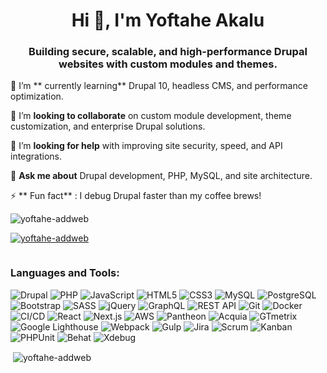 <h1 align="center">Hi 👋, I'm Yoftahe Akalu </h1>
<h3 align="center">Building secure, scalable, and high-performance Drupal websites with custom modules and themes.</h3>

🌱 I’m  ** currently learning**  Drupal 10, headless CMS, and performance optimization.

👯 I’m **looking to collaborate** on custom module development, theme customization, and enterprise Drupal solutions.

🤝 I’m **looking for help** with improving site security, speed, and API integrations.

💬 **Ask me about** Drupal development, PHP, MySQL, and site architecture.

⚡ ** Fun fact** : I debug Drupal faster than my coffee brews!

<p align="left"> <img src="https://komarev.com/ghpvc/?username=yoftahe-addweb&label=Profile%20views&color=0e75b6&style=flat" alt="yoftahe-addweb" /> </p>

<p align="left"> <a href="https://github.com/ryo-ma/github-profile-trophy"><img src="https://github-profile-trophy.vercel.app/?username=yoftahe-addweb" alt="yoftahe-addweb" /></a> </p>

<p align="left"> <a href="https://twitter.com/" target="blank"><img src="https://img.shields.io/twitter/follow/?logo=twitter&style=for-the-badge" alt="" /></a> </p>

<h3 align="left">Languages and Tools:</h3>

![Drupal](https://img.shields.io/badge/Drupal-0678BE?style=for-the-badge&logo=drupal&logoColor=white) ![PHP](https://img.shields.io/badge/PHP-777BB4?style=for-the-badge&logo=php&logoColor=white) ![JavaScript](https://img.shields.io/badge/JavaScript-F7DF1E?style=for-the-badge&logo=javascript&logoColor=black) ![HTML5](https://img.shields.io/badge/HTML5-E34F26?style=for-the-badge&logo=html5&logoColor=white) ![CSS3](https://img.shields.io/badge/CSS3-1572B6?style=for-the-badge&logo=css3&logoColor=white) ![MySQL](https://img.shields.io/badge/MySQL-4479A1?style=for-the-badge&logo=mysql&logoColor=white) ![PostgreSQL](https://img.shields.io/badge/PostgreSQL-336791?style=for-the-badge&logo=postgresql&logoColor=white) ![Bootstrap](https://img.shields.io/badge/Bootstrap-7952B3?style=for-the-badge&logo=bootstrap&logoColor=white) ![SASS](https://img.shields.io/badge/SASS-CC6699?style=for-the-badge&logo=sass&logoColor=white) ![jQuery](https://img.shields.io/badge/jQuery-0769AD?style=for-the-badge&logo=jquery&logoColor=white) ![GraphQL](https://img.shields.io/badge/GraphQL-E10098?style=for-the-badge&logo=graphql&logoColor=white) ![REST API](https://img.shields.io/badge/REST_API-02569B?style=for-the-badge&logo=api&logoColor=white) ![Git](https://img.shields.io/badge/Git-F05032?style=for-the-badge&logo=git&logoColor=white) ![Docker](https://img.shields.io/badge/Docker-2496ED?style=for-the-badge&logo=docker&logoColor=white) ![CI/CD](https://img.shields.io/badge/CI%2FCD-61DAFB?style=for-the-badge&logo=githubactions&logoColor=black) ![React](https://img.shields.io/badge/React-61DAFB?style=for-the-badge&logo=react&logoColor=black) ![Next.js](https://img.shields.io/badge/Next.js-000000?style=for-the-badge&logo=nextdotjs&logoColor=white) ![AWS](https://img.shields.io/badge/AWS-232F3E?style=for-the-badge&logo=amazonaws&logoColor=white) ![Pantheon](https://img.shields.io/badge/Pantheon-FFD700?style=for-the-badge&logo=pantheon&logoColor=black) ![Acquia](https://img.shields.io/badge/Acquia-0093D2?style=for-the-badge&logo=drupal&logoColor=white) ![GTmetrix](https://img.shields.io/badge/GTmetrix-00AEEF?style=for-the-badge&logo=gtmetrix&logoColor=white) ![Google Lighthouse](https://img.shields.io/badge/Lighthouse-FCC624?style=for-the-badge&logo=lighthouse&logoColor=black) ![Webpack](https://img.shields.io/badge/Webpack-8DD6F9?style=for-the-badge&logo=webpack&logoColor=black) ![Gulp](https://img.shields.io/badge/Gulp-CF4647?style=for-the-badge&logo=gulp&logoColor=white) ![Jira](https://img.shields.io/badge/Jira-0052CC?style=for-the-badge&logo=jira&logoColor=white) ![Scrum](https://img.shields.io/badge/Scrum-6DB33F?style=for-the-badge&logo=scrum&logoColor=white) ![Kanban](https://img.shields.io/badge/Kanban-007ACC?style=for-the-badge&logo=kanban&logoColor=white) ![PHPUnit](https://img.shields.io/badge/PHPUnit-777BB4?style=for-the-badge&logo=php&logoColor=white) ![Behat](https://img.shields.io/badge/Behat-5C2D91?style=for-the-badge&logo=behat&logoColor=white) ![Xdebug](https://img.shields.io/badge/Xdebug-2F4F4F?style=for-the-badge&logo=xdebug&logoColor=white)

<p>&nbsp;<img align="center" src="https://github-readme-stats.vercel.app/api?username=yoftahe-addweb&show_icons=true&locale=en" alt="yoftahe-addweb" /></p>
